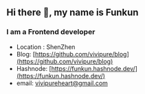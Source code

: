 ## Hi there 👋, my name is Funkun
### I am a Frontend developer

- Location : ShenZhen
- Blog: [https://github.com/vivipure/blog](https://github.com/vivipure/blog)
- Hashnode: [https://funkun.hashnode.dev/](https://funkun.hashnode.dev/)
- email: vivipureheart@gmail.com





